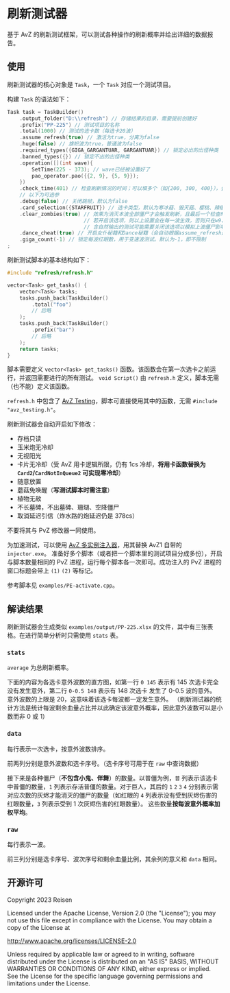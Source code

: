 # 刷新测试器

基于 AvZ 的刷新测试框架，可以测试各种操作的刷新概率并给出详细的数据报告。

## 使用

刷新测试器的核心对象是 `Task`，一个 `Task` 对应一个测试项目。

构建 `Task` 的语法如下：

```cpp
Task task = TaskBuilder()
    .output_folder("D:\\refresh") // 存储结果的目录，需要提前创建好
    .prefix("PP-225") // 测试项目的名称
    .total(1000) // 测试的选卡数（每选卡20波）
    .assume_refresh(true) // 激活为true，分离为false
    .huge(false) // 旗帜波为true，普通波为false
    .required_types({GIGA_GARGANTUAR, GARGANTUAR}) // 锁定必出的出怪种类
    .banned_types({}) // 锁定不出的出怪种类
    .operation([](int wave){
        SetTime(225 - 373); // wave已经被设置好了
        pao_operator.pao({{2, 9}, {5, 9}});
    })
    .check_time(401) // 检查刷新情况的时间；可以填多个（如{200, 300, 400}），会为每个时间单独生成一份数据
    // 以下为可选参
    .debug(false) // 关闭跳帧，默认为false
    .card_selection({STARFRUIT}) // 选卡类型，默认为寒冰菇、毁灭菇、樱桃、辣椒、窝瓜、地刺、三叶草、高坚果、大蒜、土豆
    .clear_zombies(true) // 效果为消灭本波全部僵尸才会触发刷新，且最后一个检查时间后会清除全场僵尸
                         // 若开启该选项，则以上设置会在每一波生效，否则只在w9、w19、w20生效，默认开启
                         // 含自然输出的测试可能需要关闭该选项以模拟上波僵尸影响植物索敌的情形
    .dance_cheat(true) // 开启女仆秘籍和Dance秘籍（会自动根据assume_refresh选择类型），默认为true
    .giga_count(-1) // 锁定每波红眼数，用于变速波测试。默认为-1，即不限制
;
```

刷新测试脚本的基本结构如下：

```cpp
#include "refresh/refresh.h"

vector<Task> get_tasks() {
    vector<Task> tasks;
    tasks.push_back(TaskBuilder()
        .total("foo")
        // 后略
    );
    tasks.push_back(TaskBuilder()
        .prefix("bar")
        // 后略
    );
    return tasks;
}
```

脚本需要定义 `vector<Task> get_tasks()` 函数。该函数会在第一次选卡之前运行，并返回需要进行的所有测试。
`void Script()` 由 `refresh.h` 定义，脚本无需（也不能）定义该函数。

`refresh.h` 中包含了 [AvZ Testing](https://github.com/qrmd0/AvZLib/tree/main/crescendo/avz-testing)，脚本可直接使用其中的函数，无需 `#include "avz_testing.h"`。

刷新测试器会自动开启如下修改：

- 存档只读
- 玉米炮无冷却
- 无视阳光
- 卡片无冷却（受 AvZ 用卡逻辑所限，仍有 1cs 冷却，**将用卡函数替换为 `Card2`/`CardNotInQueue2` 可实现零冷却**）
- 随意放置
- 蘑菇免唤醒（**写测试脚本时需注意**）
- 植物无敌
- 不长墓碑，不出墓碑、珊瑚、空降僵尸
- 取消延迟引信（炸水路的炮延迟仍是 378cs）

不要将其与 PvZ 修改器一同使用。

为加速测试，可以使用 [AvZ 多实例注入器](https://github.com/alumkal/avz-multi-instance-tools/tree/main/injector)，用其替换 AvZ1 自带的 `injector.exe`。
准备好多个脚本（或者把一个脚本里的测试项目分成多份），开启与脚本数量相同的 PvZ 进程，运行每个脚本各一次即可。成功注入的 PvZ 进程的窗口标题会带上 `(1)` `(2)` 等标记。

参考脚本见 `examples/PE-activate.cpp`。

## 解读结果

刷新测试器会生成类似 `examples/output/PP-225.xlsx` 的文件，其中有三张表格。在进行简单分析时只需使用 `stats` 表。

### `stats`

`average` 为总刷新概率。

下面的内容为各选卡意外波数的直方图，如第一行 `0 145` 表示有 145 次选卡完全没有发生意外，第二行 `0-0.5 148` 表示有 148 次选卡 发生了 0-0.5 波的意外。
意外波数的上限是 20，这意味着该选卡每波都一定发生意外。
（刷新测试器的统计方法是统计每波剩余血量占比并以此确定该波意外概率，因此意外波数可以是小数而非 0 或 1）

### `data`

每行表示一次选卡，按意外波数排序。

前两列分别是意外波数和选卡序号。（选卡序号可用于在 `raw` 中查询数据）

接下来是各种僵尸（**不包含小鬼、伴舞**）的数量。以普僵为例，`普` 列表示该选卡中普僵的数量，`1` 列表示存活普僵的数量。对于巨人，其后的 `1` `2` `3` `4` 分别表示需对应次数的灰烬才能消灭的僵尸的数量（如红眼的 `4` 列表示没有受到灰烬伤害的红眼数量，`3` 列表示受到 1 次灰烬伤害的红眼数量）。
这些数量**按每波意外概率加权平均**。

### `raw`

每行表示一波。

前三列分别是选卡序号、波次序号和剩余血量比例，其余列的意义和 `data` 相同。


## 开源许可

Copyright 2023 Reisen

Licensed under the Apache License, Version 2.0 (the "License");
you may not use this file except in compliance with the License.
You may obtain a copy of the License at

<http://www.apache.org/licenses/LICENSE-2.0>

Unless required by applicable law or agreed to in writing, software
distributed under the License is distributed on an "AS IS" BASIS,
WITHOUT WARRANTIES OR CONDITIONS OF ANY KIND, either express or implied.
See the License for the specific language governing permissions and
limitations under the License.
